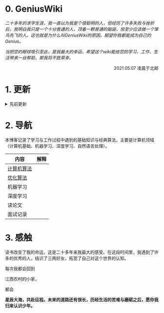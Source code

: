 # 0. GeniusWiki
*二十多年的求学生涯，我一直以为我是个很聪明的人，但经历了许多失败与挫折后，我明白我只是一个十分普通的人，顶着一颗普通的脑袋，但至少应该做一个笨鸟先飞的人。这也就是为什么叫GeniusWiki的原因，期望你我都能成为自己的Genius。*

*当把您的眼球吸引至此，是我最大的幸运，希望这个wiki能给您的学习、工作、生活带来一丝帮助，那我将不胜荣幸。*

<p align="right">2021.05.07 凌晨于北邮</p>





# 1. 更新

<details><summary>先前更新</summary><p> 
* [逻辑回归]()  
* [梯度下降]()   
* </p></details>





# 2. 导航

本博客记录了学习与工作过程中遇到的基础知识与经典算法，主要是计算机领域（计算机基础、机器学习、深度学习、自然语言处理）。

| 内容                                                         | 解释 |
| ------------------------------------------------------------ | :--: |
| [计算机算法](https://github.com/2hip3ng/GeniusWiki/tree/main/Algorithms) |      |
| [优化算法](https://github.com/2hip3ng/GeniusWiki/tree/main/Optimization) |      |
| 机器学习                                                     |      |
| 深度学习                                                     |      |
| 读论文                                                       |      |
| 面试记录                                                     |      |



 # 3. 感触

读书改变了我的命运，这是二十多年来我最大的感受。在这段时间里，我遇到了许多的优秀的人，结识了三两好友，拓宽了自己对这个世界的认知。

每次我都会回到

江西农村的小家，

都会



**星辰大海，共赴征程。未来的道路还有很长，历经生活的苦难与磨砺之后，愿你我归来认识少年。**